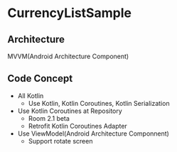 # CurrencyListSample

## Architecture

MVVM(Android Architecture Component)

## Code Concept

- All Kotlin
  - Use Kotlin, Kotlin Coroutines, Kotlin Serialization
- Use Kotlin Coroutines at Repository
  - Room 2.1 beta
  - Retrofit Kotlin Coroutines Adapter
- Use ViewModel(Android Architecture Componnent)
  - Support rotate screen
